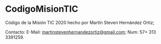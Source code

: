 # CodigoMisionTIC
Código de la Misión TIC 2020 hecho por Martín Steven Hernández Ortiz;


Contacto:
E-Mail: martinstevenhernandezortiz@gmail.com; Num: 57+ 313 3391259.
